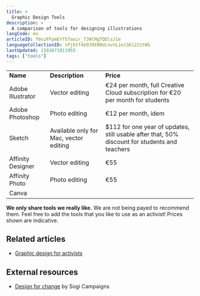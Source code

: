 ```yaml
---
title: >
  Graphic Design Tools
description: >
  A comparison of tools for designing illustrations
langCode: en
articleID: f0xzFFpmEYf57aoir_TJWlMgTQDlsJ1e
languageCollectionID: sPjbtf4e9J9X00ULnvnLieiSKi22ztWG
lastUpdated: 1583671011955
tags: ["tools"]
---
```


<div><table><tbody><tr><td><strong>Name</strong></td><td><strong>Description</strong></td><td><strong>Price</strong></td></tr><tr><td>Adobe Illustrator</td><td>Vector editing</td><td>€24 per month, full Creative Cloud subscription for €20 per month for students</td></tr><tr><td>Adobe Photoshop</td><td>Photo editing</td><td>€12 per month, idem</td></tr><tr><td>Sketch</td><td>Available only for Mac, vector editing</td><td>$112 for one year of updates, still usable after that, 50% discount for students and teachers</td></tr><tr><td>Affinity Designer</td><td>Vector editing</td><td>€55</td></tr><tr><td>Affinity Photo</td><td>Photo editing</td><td>€55</td></tr><tr><td>Canva</td><td></td><td></td></tr></tbody></table></div>

**We only share tools we really like.** We are not being payed to recommend them. Feel free to add the tools that you like to use as an activist! Prices shown are indicative.

## Related articles

-   [Graphic design for activists](/tactics/creativity/graphic-design)

## External resources

-   [Design for change](https://courses.sogicampaigns.org/design/) by Sogi Campaigns